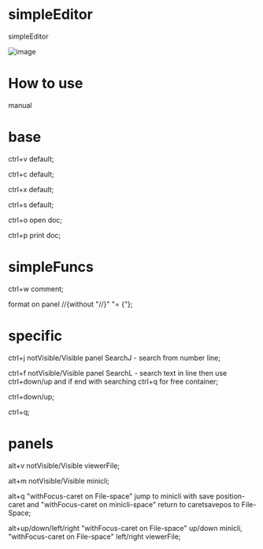 # simpleEditor
simpleEditor

![image](https://github.com/user-attachments/assets/a7b2799b-eeea-4b04-a712-4895040dc555)



# How to use
manual

# base

ctrl+v default;

ctrl+c default;

ctrl+x default;

ctrl+s default;

ctrl+o open doc;

ctrl+p print doc;

# simpleFuncs

ctrl+w comment;

format on panel //{without "//}" "= {"};

# specific

ctrl+j notVisible/Visible panel SearchJ - search from number line;

ctrl+f notVisible/Visible panel SearchL - search text in line then use ctrl+down/up and if end with searching ctrl+q for free container;

ctrl+down/up;

ctrl+q;




# panels

alt+v notVisible/Visible viewerFile;

alt+m notVisible/Visible minicli;

alt+q "withFocus-caret on File-space" jump to minicli with save position-caret and "withFocus-caret on minicli-space" return to caretsavepos to File-Space;

alt+up/down/left/right "withFocus-caret on File-space" up/down minicli, "withFocus-caret on File-space" left/right viewerFile;



